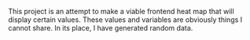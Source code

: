 This project is an attempt to make a viable frontend heat map that will display certain values. These values and variables are obviously things I cannot share.
In its place, I have generated random data. 
